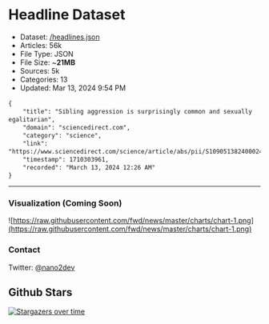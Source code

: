 # Headline Dataset

- Dataset: [/headlines.json](https://raw.githubusercontent.com/fwd/news/master/headlines.json) 
- Articles: 56k
- File Type: JSON
- File Size: ~**21MB**
- Sources: 5k
- Categories: 13
- Updated: Mar 13, 2024 9:54 PM

```
{
    "title": "Sibling aggression is surprisingly common and sexually egalitarian",
    "domain": "sciencedirect.com",
    "category": "science",
    "link": "https://www.sciencedirect.com/science/article/abs/pii/S1090513824000242",
    "timestamp": 1710303961,
    "recorded": "March 13, 2024 12:26 AM"
}
```

---

### Visualization (Coming Soon)

![https://raw.githubusercontent.com/fwd/news/master/charts/chart-1.png](https://raw.githubusercontent.com/fwd/news/master/charts/chart-1.png)

### Contact 

Twitter: [@nano2dev](https://twitter.com/nano2dev)

## Github Stars

[![Stargazers over time](https://starchart.cc/fwd/news.svg)](https://starchart.cc/fwd/news)
